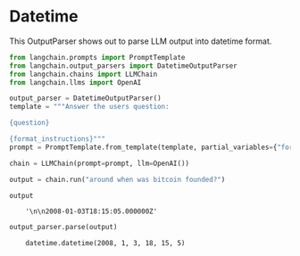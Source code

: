 # Datetime

This OutputParser shows out to parse LLM output into datetime format.

<!-- WARNING: THIS FILE WAS AUTOGENERATED! DO NOT EDIT! Instead, edit the notebook w/the location & name as this file. -->


```python
from langchain.prompts import PromptTemplate
from langchain.output_parsers import DatetimeOutputParser
from langchain.chains import LLMChain
from langchain.llms import OpenAI
```


```python
output_parser = DatetimeOutputParser()
template = """Answer the users question:

{question}

{format_instructions}"""
prompt = PromptTemplate.from_template(template, partial_variables={"format_instructions": output_parser.get_format_instructions()})
```


```python
chain = LLMChain(prompt=prompt, llm=OpenAI())
```


```python
output = chain.run("around when was bitcoin founded?")
```


```python
output
```

<CodeOutputBlock lang="python">

```
    '\n\n2008-01-03T18:15:05.000000Z'
```

</CodeOutputBlock>


```python
output_parser.parse(output)
```

<CodeOutputBlock lang="python">

```
    datetime.datetime(2008, 1, 3, 18, 15, 5)
```

</CodeOutputBlock>
